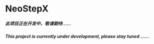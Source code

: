 <h1>NeoStepX</h1>
<h5>此项目正在开发中，敬请期待......</h5>
<h5>This project is currently under development, please stay tuned ......</h5>
